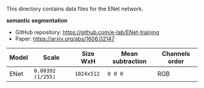 This directory contains data files for the ENet network.

**semantic segmentation**

* GitHub repository: https://github.com/e-lab/ENet-training
* Paper: https://arxiv.org/abs/1606.02147

|    Model | Scale |   Size WxH|   Mean subtraction | Channels order |
|---------------|-------|-----------|--------------------|-------|
| ENet | `0.00392 (1/255)` | `1024x512` | `0 0 0` | RGB |
